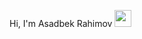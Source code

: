Hi, I'm Asadbek Rahimov <img src="https://media.giphy.com/media/hvRJCLFzcasrR4ia7z/giphy.gif" width="27px">

